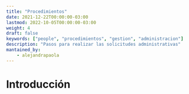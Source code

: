 ```yaml
---
title: "Procedimientos"
date: 2021-12-22T00:00:00-03:00
lastmod: 2022-10-05T00:00:00-03:00
weight: 4
draft: false
keywords: ["people", "procedimientos", "gestion", "administracion"]
description: "Pasos para realizar las solicitudes administrativas"
mantained_by:
    - alejandrapaola
---
```


# Introducción
